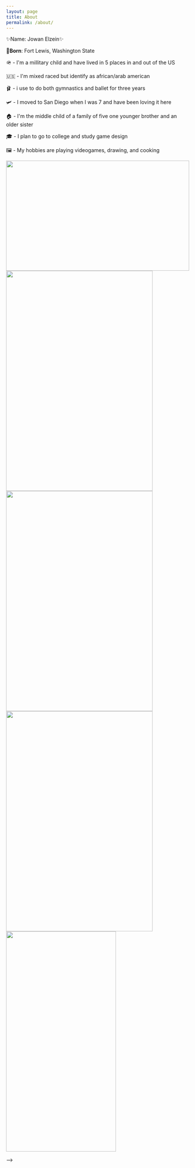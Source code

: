 ```yaml
---
layout: page
title: About
permalink: /about/
---
```



✨Name: Jowan Elzein✨

🍼**Born**: Fort Lewis, Washington State

🪖 - I'm a millitary child and have lived in 5 places in and out of the US

🇺🇸 - I'm mixed raced but identify as african/arab american

🩰 - i use to do both gymnastics and ballet for three years 

🛩️ - I moved to San Diego when I was 7 and have been loving it here

🏠 - I'm the middle child of a family of five one younger brother and an older sister

🎓 - I plan to go to college and study game design 

🖼️ - My hobbies are playing videogames, drawing, and cooking



<img src="https://i.ytimg.com/vi/DjnjVUQgBHc/hqdefault.jpg" width="500" height="300">


<img src="https://lh3.googleusercontent.com/pw/AP1GczObrrsTT8UHrSKPpuNMsHkH5_2bcMumbXUUrhSKFJRgA9hJTJUO6lPlor2acPWQQ1Sf67EfGS1I4OPhBB8PfcktLSyeglwl2u-RRLfDfuEj54sHoOo=w600-h315-p-k" width="400" height="600" >

<img src="https://lh3.googleusercontent.com/pw/AP1GczMk2McwjrkEqTxUb-iQSuqHtaE-zh0T8JZ5JAT-QXm76aIqQiNW4Qi0f7R3WdTVa52v5jFNbXIfDyoK3Gq83h1O1aTpLmseHwmiogBeEoyNY5JY6yU=w600-h315-p-k" width="400" height="600">

<img src="https://lh3.googleusercontent.com/pw/AP1GczNKFvkhb5Psjg5UCBhd-Dq0Iymb60zSmVB0kBcvhG411rHYYfjzRQ0K01il623PB3DjvKLjVsFxvp340c6KhR1y6ZR1ye4PHErXrNkCbC8_mOPQV38=w600-h315-p-k" width="400" height="600" >

<img src="https://lh3.googleusercontent.com/pw/AP1GczNlHZXWzRhKBv37gSfB2a9y5LOPSTliG5SyQKVAR6EdQ4Cj37Dvj5uGttvJSaBfXUpVigS04WQFqvaQXjHX1HiSFhUaci0FgxAmuSYg3q6tS1srdAk=w600-h315-p-k" width="300" height="600" > 
 

<script src="https://utteranc.es/client.js"
        repo="{{ site.Jowan3 }}/{{ site.Jowan_2025 | default: site.baseurl | remove: "
        issue-term="title"
        label="blogpost-comment"
        theme="github-light"
        crossorigin="anonymous"
        async>
</script>
-->
